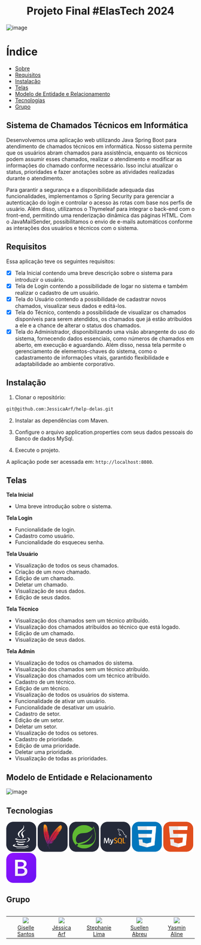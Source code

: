 <h1 align="center">Projeto Final #ElasTech 2024</h1>

![image](https://github.com/JessicaArf/help-delas/assets/106780748/9ce15472-3445-4e8f-8ad3-89a0ff434811)

# Índice
<!--ts-->

   * [Sobre](#sistema-de-chamados-técnicos-em-informática)
   * [Requisitos](#requisitos)
   * [Instalação](#instalação)
   * [Telas](#telas)
   * [Modelo de Entidade e Relacionamento](#modelo-de-entidade-e-relacionamento)
   * [Tecnologias](#tecnologias)
   * [Grupo](#grupo)
 
<!--te-->

## Sistema de Chamados Técnicos em Informática

Desenvolvemos uma aplicação web utilizando Java Spring Boot para atendimento de chamados técnicos em informática. Nosso sistema permite que os usuários abram chamados para assistência, enquanto os técnicos podem assumir esses chamados, realizar o atendimento e modificar as informações do chamado conforme necessário. Isso inclui atualizar o status, prioridades e fazer anotações sobre as atividades realizadas durante o atendimento.

Para garantir a segurança e a disponibilidade adequada das funcionalidades, implementamos o Spring Security para gerenciar a autenticação do login e controlar o acesso às rotas com base nos perfis de usuário. Além disso, utilizamos o Thymeleaf para integrar o back-end com o front-end, permitindo uma renderização dinâmica das páginas HTML. Com o JavaMailSender, possibilitamos o envio de e-mails automáticos conforme as interações dos usuários e técnicos com o sistema.

## Requisitos

Essa aplicação teve os seguintes requisitos:

- [x] Tela Inicial contendo uma breve descrição sobre o sistema para introduzir o usuário.<br>
- [x] Tela de Login contendo a possibilidade de logar no sistema e também realizar o cadastro de um usuário.<br>
- [x] Tela do Usuário contendo a possibilidade de cadastrar novos chamados, visualizar seus dados e editá-los.<br>
- [x] Tela do Técnico, contendo a possibilidade de visualizar os chamados disponíveis para serem atendidos, os chamados que já estão atribuídos a ele e a chance de alterar o status dos chamados.<br>
- [x] Tela do Administrador, disponibilizando uma visão abrangente do uso do sistema, fornecendo dados essenciais, como números de chamados em aberto, em execução e aguardando. Além disso, nessa tela permite o gerenciamento de elementos-chaves do sistema, como o cadastramento de informações vitais, garantido flexibilidade e adaptabilidade ao ambiente corporativo.<br>

## Instalação

1. Clonar o repositório:

```bash
git@github.com:JessicaArf/help-delas.git
```

2. Instalar as dependências com Maven.

3. Configure o arquivo application.properties com seus dados pessoais do Banco de dados MySql.

4. Execute o projeto.

A aplicação pode ser acessada em: `http://localhost:8080`.

## Telas

<strong>Tela Inicial</strong>
<ul>
  <li>Uma breve introdução sobre o sistema.</li>
</ul>

<strong>Tela Login</strong>
<ul>
  <li>Funcionalidade de login.</li>
  <li>Cadastro como usuário.</li>
  <li>Funcionalidade do esqueceu senha.</li>
</ul>

<strong>Tela Usuário</strong>
<ul>
  <li>Visualização de todos os seus chamados.</li>
  <li>Criação de um novo chamado.</li>
  <li>Edição de um chamado.</li>
  <li>Deletar um chamado.</li>
  <li>Visualização de seus dados.</li>
  <li>Edição de seus dados.</li>
</ul>

<strong>Tela Técnico</strong>
<ul>
  <li>Visualização dos chamados sem um técnico atribuído.</li>
  <li>Visualização dos chamados atribuídos ao técnico que está logado.</li>
  <li>Edição de um chamado.</li>
  <li>Visualização de seus dados.</li>
</ul>

<strong>Tela Admin</strong>
<ul>
  <li>Visualização de todos os chamados do sistema.</li>
  <li>Visualização dos chamados sem um técnico atribuído.</li>
  <li>Visualização dos chamados com um técnico atribuído.</li>
  <li>Cadastro de um técnico.</li>
  <li>Edição de um técnico.</li>
  <li>Visualização de todos os usuários do sistema.</li>
  <li>Funcionalidade de ativar um usuário.</li>
  <li>Funcionalidade de desativar um usuário.</li>
  <li>Cadastro de setor.</li>
  <li>Edição de um setor.</li>
  <li>Deletar um setor.</li>
  <li>Visualização de todos os setores.</li>
  <li>Cadastro de prioridade.</li>
  <li>Edição de uma prioridade.</li>
  <li>Deletar uma prioridade.</li>
  <li>Visualização de todas as prioridades.</li>
</ul>

## Modelo de Entidade e Relacionamento

![image](https://github.com/JessicaArf/help-delas/assets/106780748/b83b2e7e-30b7-4049-94c5-af924fb0f910)

## Tecnologias
<div align="left">
<img src="https://raw.githubusercontent.com/tandpfun/skill-icons/main/icons/Java-Dark.svg" width=80"/>
<img src="https://raw.githubusercontent.com/tandpfun/skill-icons/main/icons/Maven-Dark.svg" width="80"/>
<img src="https://raw.githubusercontent.com/tandpfun/skill-icons/main/icons/Spring-Dark.svg" width="80"/>
<img src="https://raw.githubusercontent.com/tandpfun/skill-icons/main/icons/MySQL-Dark.svg" width="80"/>
<img src="https://raw.githubusercontent.com/tandpfun/skill-icons/main/icons/CSS.svg" width="80"/>
<img src="https://raw.githubusercontent.com/tandpfun/skill-icons/main/icons/HTML.svg" width="80"/> 
<img src="https://raw.githubusercontent.com/tandpfun/skill-icons/main/icons/Bootstrap.svg" width="80"/> 
</div>

## Grupo
<table align="left">
  <tr>
   <td align="center"> <img src="https://avatars.githubusercontent.com/u/91222725?v=4" width=175/></br><a href="https://github.com/GiselleKSS">Giselle Santos</a>
   </td>
   <td align="center"> <img src="https://avatars.githubusercontent.com/u/106780748?v=4" width=175/></br><a href="https://github.com/JessicaArf">Jéssica Arf</a>
   </td>
   <td align="center"> <img src="https://avatars.githubusercontent.com/u/10958007?v=4" width=175/></br><a href="https://github.com/slrocha">Stephanie Lima</a>
   </td>
   <td align="center"> <img src="https://avatars.githubusercontent.com/u/161541448?v=4" width=175/></br><a href="https://github.com/DevSuellen">Suellen Abreu</a>
   </td>
   <td align="center"> <img src="https://avatars.githubusercontent.com/u/98675367?v=4" width=175/></br><a href="https://github.com/yasmin-aline">Yasmin Aline</a>
   </td>
</table>
